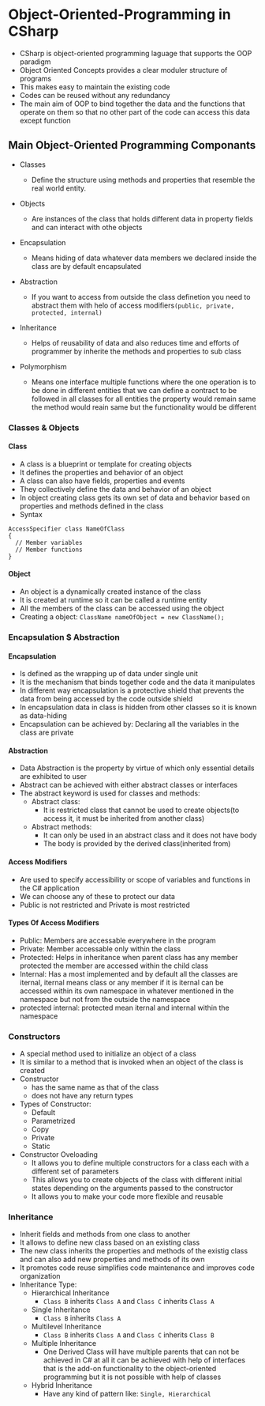# Object-Oriented-Programming in CSharp

  * CSharp is object-oriented programming laguage that supports the OOP paradigm
  * Object Oriented Concepts provides a clear moduler structure of programs
  * This makes easy to maintain the existing code
  * Codes can be reused without any redundancy
  * The main aim of OOP to bind together the data and the functions that operate on them so that no other part of the code can access this data except function

## Main Object-Oriented Programming Componants

  * Classes
    * Define the structure using methods and properties that resemble the real world entity.
  * Objects
    * Are instances of the class that holds different data in property fields and can interact with othe objects
  * Encapsulation
    * Means hiding of data whatever data members we declared inside the class are by default encapsulated
    
  * Abstraction
    * If you want to access from outside the class definetion you need to abstract them with helo of access modifiers`(public, private, protected, internal)`
  * Inheritance
    * Helps of reusability of data and also reduces time and efforts of programmer by inherite the methods and properties to sub class 
  * Polymorphism
    * Means one interface multiple functions where the one operation is to be done in different entities that we can define a contract to be followed in all classes for all entities the property would remain same the method would reain same but the functionality would be different

### Classes & Objects

#### Class

  * A class is a blueprint or template for creating objects
  * It defines the properties and behavior of an object
  * A class can also have fields, properties and events
  * They collectively define the data and behavior of an object
  * In object creating class gets its own set of data and behavior based on properties and methods defined in the class
  * Syntax
  ```
  AccessSpecifier class NameOfClass
  {
    // Member variables
    // Member functions
  }
  ```
#### Object

  * An object is a dynamically created instance of the class
  * It is created at runtime so it can be called a runtime entity
  * All the members of the class can be accessed using the object
  * Creating a object: `ClassName nameOfObject = new ClassName();`

### Encapsulation $ Abstraction

#### Encapsulation

  * Is defined as the wrapping up of data under single unit
  * It is the mechanism that binds together code and the data it manipulates
  * In different way encapsulation is a protective shield that prevents the data from being accessed by the code outside shield
  * In encapsulation data in class is hidden from other classes so it is known as data-hiding
  * Encapsulation can be achieved by: Declaring all the variables in the class are private

#### Abstraction

  * Data Abstraction is the property by virtue of which only essential details are exhibited to user
  * Abstract can be achieved with either abstract classes or interfaces
  * The abstract keyword is used for classes and methods:
    * Abstract class:
      - It is restricted class that cannot be used to create objects(to access it, it must be inherited from another class)
    * Abstract methods:
      - It can only be used in an abstract class and it does not have body
      - The body is provided by the derived class(inherited from)

#### Access Modifiers

  * Are used to specify accessibility or scope of variables and functions in the C# application
  * We can choose any of these to protect our data
  * Public is not restricted and Private is most restricted

#### Types Of Access Modifiers

  * Public: Members are accessable everywhere in the program
  * Private: Member accessable only within the class
  * Protected: Helps in inheritance when parent class has any member protected the member are accessed within the child class
  * Internal: Has a most implemented and by default all the classes are iternal, iternal means class or any member if it is iternal can be accessed within its own namespace in whatever mentioned in the namespace but not from the outside the namespace
  * protected internal: protected mean iternal and internal within the namespace

### Constructors

  * A special method used to initialize an object of a class
  * It is similar to a method that is invoked when an object of the class is created
  * Constructor
    - has the same name as that of the class
    - does not have any return types
  * Types of Constructor:
    - Default
    - Parametrized
    - Copy
    - Private
    - Static
  * Constructor Oveloading
    - It allows you to define multiple constructors for a class each with a different set of parameters
    - This allows you to create objects of the class with different initial states depending on the arguments passed to the constructor
    - It allows you to make your code more flexible and reusable

### Inheritance

  * Inherit fields and methods from one class to another
  * It allows to define new class based on an existing class
  * The new class inherits the properties and methods of the existig class and can also add new properties and methods of its own
  * It promotes code reuse simplifies code maintenance and improves code organization
  * Inheritance Type:
    - Hierarchical Inheritance
      * `Class B` inherits `Class A` and `Class C` inherits `Class A`
    - Single Inheritance
      * `Class B` inherits `Class A` 
    - Multilevel Inheritance
      * `Class B` inherits `Class A` and `Class C` inherits `Class B`
    - Multiple Inheritance
      * One Derived Class will have multiple parents that can not be achieved in C# at all it can be achieved with help of interfaces that is the add-on functionality to the object-oriented programming but it is not possible with help of classes
    - Hybrid Inheritance
      * Have any kind of pattern like: `Single, Hierarchical`
